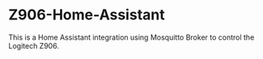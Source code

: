 # Z906-Home-Assistant
This is a Home Assistant integration using Mosquitto Broker to control the Logitech Z906.
